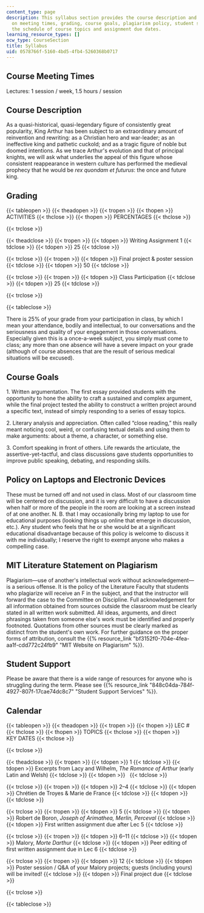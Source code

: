 ```yaml
---
content_type: page
description: This syllabus section provides the course description and information
  on meeting times, grading, course goals, plagiarism policy, student support, and
  the schedule of course topics and assignment due dates.
learning_resource_types: []
ocw_type: CourseSection
title: Syllabus
uid: 0578766f-5160-4bd5-4fb4-5260368b0717
---
```


Course Meeting Times
--------------------

Lectures: 1 session / week, 1.5 hours / session

Course Description
------------------

As a quasi-historical, quasi-legendary figure of consistently great popularity, King Arthur has been subject to an extraordinary amount of reinvention and rewriting: as a Christian hero and war-leader; as an ineffective king and pathetic cuckold; and as a tragic figure of noble but doomed intentions. As we trace Arthur's evolution and that of principal knights, we will ask what underlies the appeal of this figure whose consistent reappearance in western culture has performed the medieval prophecy that he would be _rex quondam et futurus_: the once and future king.

Grading
-------

{{< tableopen >}}
{{< theadopen >}}
{{< tropen >}}
{{< thopen >}}
ACTIVITIES
{{< thclose >}}
{{< thopen >}}
PERCENTAGES
{{< thclose >}}

{{< trclose >}}

{{< theadclose >}}
{{< tropen >}}
{{< tdopen >}}
Writing Assignment 1
{{< tdclose >}}
{{< tdopen >}}
25
{{< tdclose >}}

{{< trclose >}}
{{< tropen >}}
{{< tdopen >}}
Final project & poster session
{{< tdclose >}}
{{< tdopen >}}
50
{{< tdclose >}}

{{< trclose >}}
{{< tropen >}}
{{< tdopen >}}
Class Participation
{{< tdclose >}}
{{< tdopen >}}
25
{{< tdclose >}}

{{< trclose >}}

{{< tableclose >}}

There is 25% of your grade from your participation in class, by which I mean your attendance, bodily and intellectual, to our conversations and the seriousness and quality of your engagement in those conversations. Especially given this is a once-a-week subject, you simply must come to class; any more than one absence will have a severe impact on your grade (although of course absences that are the result of serious medical situations will be excused).

Course Goals
------------

1\. Written argumentation. The first essay provided students with the opportunity to hone the ability to craft a sustained and complex argument, while the final project tested the ability to construct a written project around a specific text, instead of simply responding to a series of essay topics.

2\. Literary analysis and appreciation. Often called “close reading,” this really meant noticing cool, weird, or confusing textual details and using them to make arguments: about a theme, a character, or something else.

3\. Comfort speaking in front of others. Life rewards the articulate, the assertive-yet-tactful, and class discussions gave students opportunities to improve public speaking, debating, and responding skills.

Policy on Laptops and Electronic Devices
----------------------------------------

These must be turned off and not used in class. Most of our classroom time will be centered on discussion, and it is very difficult to have a discussion when half or more of the people in the room are looking at a screen instead of at one another. N. B. that I may occasionally bring my laptop to use for educational purposes (looking things up online that emerge in discussion, etc.). Any student who feels that he or she would be at a significant educational disadvantage because of this policy is welcome to discuss it with me individually; I reserve the right to exempt anyone who makes a compelling case.

MIT Literature Statement on Plagiarism
--------------------------------------

Plagiarism—use of another's intellectual work without acknowledgement—is a serious offense. It is the policy of the Literature Faculty that students who plagiarize will receive an F in the subject, and that the instructor will forward the case to the Committee on Discipline. Full acknowledgement for all information obtained from sources outside the classroom must be clearly stated in all written work submitted. All ideas, arguments, and direct phrasings taken from someone else's work must be identified and properly footnoted. Quotations from other sources must be clearly marked as distinct from the student's own work. For further guidance on the proper forms of attribution, consult the {{% resource_link "bf3152f0-704e-4fea-aa1f-cdd772c24fb9" "MIT Website on Plagiarism" %}}.

Student Support
---------------

Please be aware that there is a wide range of resources for anyone who is struggling during the term. Please see {{% resource_link "848c04da-784f-4927-807f-17cae74dc8c7" "Student Support Services" %}}.

Calendar
--------

{{< tableopen >}}
{{< theadopen >}}
{{< tropen >}}
{{< thopen >}}
LEC #
{{< thclose >}}
{{< thopen >}}
TOPICS
{{< thclose >}}
{{< thopen >}}
KEY DATES
{{< thclose >}}

{{< trclose >}}

{{< theadclose >}}
{{< tropen >}}
{{< tdopen >}}
1
{{< tdclose >}}
{{< tdopen >}}
Excerpts from Lacy and Wilhelm, _The Romance of Arthur_ (early Latin and Welsh)
{{< tdclose >}}
{{< tdopen >}}
 
{{< tdclose >}}

{{< trclose >}}
{{< tropen >}}
{{< tdopen >}}
2–4
{{< tdclose >}}
{{< tdopen >}}
Chrétien de Troyes & Marie de France
{{< tdclose >}}
{{< tdopen >}}
 
{{< tdclose >}}

{{< trclose >}}
{{< tropen >}}
{{< tdopen >}}
5
{{< tdclose >}}
{{< tdopen >}}
Robert de Boron, _Joseph of Arimathea, Merlin, Perceval_
{{< tdclose >}}
{{< tdopen >}}
First written assignment due after Lec 5
{{< tdclose >}}

{{< trclose >}}
{{< tropen >}}
{{< tdopen >}}
6–11
{{< tdclose >}}
{{< tdopen >}}
Malory, _Morte Darthur_
{{< tdclose >}}
{{< tdopen >}}
Peer editing of first written assignment due in Lec 6
{{< tdclose >}}

{{< trclose >}}
{{< tropen >}}
{{< tdopen >}}
12
{{< tdclose >}}
{{< tdopen >}}
Poster session / Q&A of your Malory projects; guests (including yours) will be invited!
{{< tdclose >}}
{{< tdopen >}}
Final project due
{{< tdclose >}}

{{< trclose >}}

{{< tableclose >}}